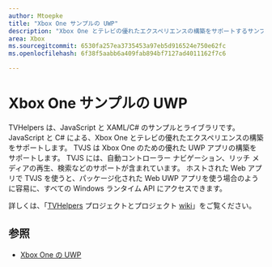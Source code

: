 ```yaml
---
author: Mtoepke
title: "Xbox One サンプルの UWP"
description: "Xbox One とテレビの優れたエクスペリエンスの構築をサポートするサンプルとライブラリです。"
area: Xbox
ms.sourcegitcommit: 6530fa257ea3735453a97eb5d916524e750e62fc
ms.openlocfilehash: 6f38f5aabb6a409fab894bf7127ad4011162f7c6

---
```


# Xbox One サンプルの UWP

TVHelpers は、JavaScript と XAML/C# のサンプルとライブラリです。JavaScript と C# による、Xbox One とテレビの優れたエクスペリエンスの構築をサポートします。 TVJS は Xbox One のための優れた UWP アプリの構築をサポートします。 TVJS には、自動コントローラー ナビゲーション、リッチ メディアの再生、検索などのサポートが含まれています。 ホストされた Web アプリで TVJS を使うと、パッケージ化された Web UWP アプリを使う場合のように容易に、すべての Windows ランタイム API にアクセスできます。
  
詳しくは、「[TVHelpers](https://github.com/Microsoft/TVHelpers) プロジェクトとプロジェクト [wiki](https://github.com/Microsoft/TVHelpers/wiki)」をご覧ください。

## 参照

- [Xbox One の UWP](index.md)



<!--HONumber=Jun16_HO4-->


